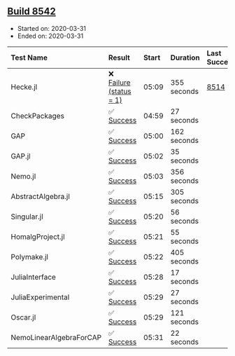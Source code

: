 ## [Build 8542](https://oscarci.mathematik.uni-kl.de/job/oscar/8542/)

* Started on: 2020-03-31
* Ended on: 2020-03-31

| Test Name    | Result | Start | Duration | Last Success | First Failure |
|:-------------|:-------|:------|:---------|:-------------|:--------------|
| Hecke.jl | ❌ [Failure (status = 1)](https://oscarci.mathematik.uni-kl.de/job/oscar/8542/artifact/logs/build-8542/Hecke.jl.log) | 05:09 | 355 seconds | [8514](https://oscarci.mathematik.uni-kl.de/job/oscar/8514/) | [8515](https://oscarci.mathematik.uni-kl.de/job/oscar/8515/) |
| CheckPackages | ✅ [Success](https://oscarci.mathematik.uni-kl.de/job/oscar/8542/artifact/logs/build-8542/CheckPackages.log) | 04:59 | 27 seconds |  |  |
| GAP | ✅ [Success](https://oscarci.mathematik.uni-kl.de/job/oscar/8542/artifact/logs/build-8542/GAP.log) | 05:00 | 162 seconds |  |  |
| GAP.jl | ✅ [Success](https://oscarci.mathematik.uni-kl.de/job/oscar/8542/artifact/logs/build-8542/GAP.jl.log) | 05:02 | 35 seconds |  |  |
| Nemo.jl | ✅ [Success](https://oscarci.mathematik.uni-kl.de/job/oscar/8542/artifact/logs/build-8542/Nemo.jl.log) | 05:03 | 356 seconds |  |  |
| AbstractAlgebra.jl | ✅ [Success](https://oscarci.mathematik.uni-kl.de/job/oscar/8542/artifact/logs/build-8542/AbstractAlgebra.jl.log) | 05:15 | 305 seconds |  |  |
| Singular.jl | ✅ [Success](https://oscarci.mathematik.uni-kl.de/job/oscar/8542/artifact/logs/build-8542/Singular.jl.log) | 05:20 | 56 seconds |  |  |
| HomalgProject.jl | ✅ [Success](https://oscarci.mathematik.uni-kl.de/job/oscar/8542/artifact/logs/build-8542/HomalgProject.jl.log) | 05:21 | 55 seconds |  |  |
| Polymake.jl | ✅ [Success](https://oscarci.mathematik.uni-kl.de/job/oscar/8542/artifact/logs/build-8542/Polymake.jl.log) | 05:22 | 405 seconds |  |  |
| JuliaInterface | ✅ [Success](https://oscarci.mathematik.uni-kl.de/job/oscar/8542/artifact/logs/build-8542/JuliaInterface.log) | 05:28 | 17 seconds |  |  |
| JuliaExperimental | ✅ [Success](https://oscarci.mathematik.uni-kl.de/job/oscar/8542/artifact/logs/build-8542/JuliaExperimental.log) | 05:29 | 27 seconds |  |  |
| Oscar.jl | ✅ [Success](https://oscarci.mathematik.uni-kl.de/job/oscar/8542/artifact/logs/build-8542/Oscar.jl.log) | 05:29 | 121 seconds |  |  |
| NemoLinearAlgebraForCAP | ✅ [Success](https://oscarci.mathematik.uni-kl.de/job/oscar/8542/artifact/logs/build-8542/NemoLinearAlgebraForCAP.log) | 05:31 | 22 seconds |  |  |
